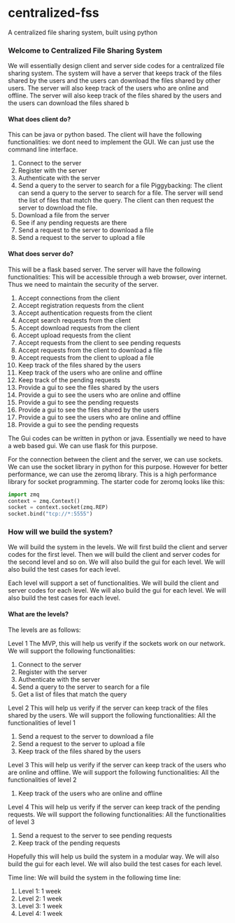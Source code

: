 # centralized-fss
A centralized file sharing system, built using python

### Welcome to Centralized File Sharing System

We will essentially design client and server side codes for a centralized file sharing system. The system will have a server that keeps track of the files shared by the users and the users can download the files shared by other users. The server will also keep track of the users who are online and offline. The server will also keep track of the files shared by the users and the users can download the files shared b

#### What does client do?
This can be java or python based. The client will have the following functionalities:
we dont need to implement the GUI. We can just use the command line interface.
1. Connect to the server
2. Register with the server
3. Authenticate with the server
4. Send a query to the server to search for a file
    Piggybacking: The client can send a query to the server to search for a file. The server will send the list of files that match the query. The client can then request the server to download the file.
5. Download a file from the server
6. See if any pending requests are there
7. Send a request to the server to download a file
8. Send a request to the server to upload a file

#### What does server do?
This will be a flask based server. The server will have the following functionalities:
This will be accessible through a web browser, over internet. Thus we need to maintain the security of the server.
1. Accept connections from the client
2. Accept registration requests from the client
3. Accept authentication requests from the client
4. Accept search requests from the client
5. Accept download requests from the client
6. Accept upload requests from the client
7. Accept requests from the client to see pending requests
8. Accept requests from the client to download a file
9. Accept requests from the client to upload a file
10. Keep track of the files shared by the users
11. Keep track of the users who are online and offline
12. Keep track of the pending requests
13. Provide a gui to see the files shared by the users
14. Provide a gui to see the users who are online and offline
15. Provide a gui to see the pending requests
16. Provide a gui to see the files shared by the users
17. Provide a gui to see the users who are online and offline
18. Provide a gui to see the pending requests

The Gui codes can be written in python or java. Essentially we need to have a web based gui. We can use flask for this purpose.

For the connection between the client and the server, we can use sockets. We can use the socket library in python for this purpose.
However for better performance, we can use the zeromq library. This is a high performance library for socket programming.
The starter code for zeromq looks like this:
```python
import zmq
context = zmq.Context()
socket = context.socket(zmq.REP)
socket.bind("tcp://*:5555")
```

### How will we build the system?
We will build the system in the levels. We will first build the client and server codes for the first level. Then we will build the client and server codes for the second level and so on. We will also build the gui for each level. We will also build the test cases for each level.

Each level will support a set of functionalities. We will build the client and server codes for each level. We will also build the gui for each level. We will also build the test cases for each level.

#### What are the levels?
The levels are as follows:

Level 1 The MVP, this will help us verify if the sockets work on our network.
We will support the following functionalities:
1. Connect to the server
2. Register with the server
3. Authenticate with the server
4. Send a query to the server to search for a file
5. Get a list of files that match the query

Level 2 This will help us verify if the server can keep track of the files shared by the users.
We will support the following functionalities:
All the functionalities of level 1
1. Send a request to the server to download a file
2. Send a request to the server to upload a file
3. Keep track of the files shared by the users

Level 3 This will help us verify if the server can keep track of the users who are online and offline.
We will support the following functionalities:
All the functionalities of level 2
1. Keep track of the users who are online and offline

Level 4 This will help us verify if the server can keep track of the pending requests.
We will support the following functionalities:
All the functionalities of level 3
1. Send a request to the server to see pending requests
2. Keep track of the pending requests

Hopefully this will help us build the system in a modular way. We will also build the gui for each level. We will also build the test cases for each level.

Time line:
We will build the system in the following time line:
1. Level 1: 1 week
2. Level 2: 1 week
3. Level 3: 1 week
4. Level 4: 1 week

